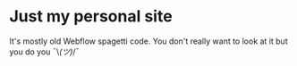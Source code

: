 # Just my personal site
It's mostly old Webflow spagetti code. You don't really want to look at it but you do you  ¯\\_(ツ)_/¯ 
